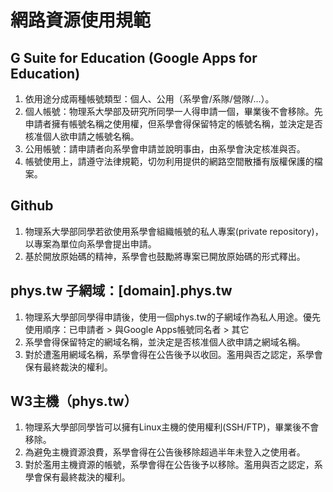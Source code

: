 # 網路資源使用規範

## G Suite for Education (Google Apps for Education)
1. 依用途分成兩種帳號類型：個人、公用（系學會/系隊/營隊/…）。
2. 個人帳號：物理系大學部及研究所同學一人得申請一個，畢業後不會移除。先申請者擁有帳號名稱之使用權，但系學會得保留特定的帳號名稱，並決定是否核准個人欲申請之帳號名稱。
3. 公用帳號：請申請者向系學會申請並說明事由，由系學會決定核准與否。
4. 帳號使用上，請遵守法律規範，切勿利用提供的網路空間散播有版權保護的檔案。

## Github
1. 物理系大學部同學若欲使用系學會組織帳號的私人專案(private repository)，以專案為單位向系學會提出申請。
2. 基於開放原始碼的精神，系學會也鼓勵將專案已開放原始碼的形式釋出。

## phys.tw 子網域：[domain].phys.tw
1. 物理系大學部同學得申請後，使用一個phys.tw的子網域作為私人用途。優先使用順序：已申請者 > 與Google Apps帳號同名者 > 其它
2. 系學會得保留特定的網域名稱，並決定是否核准個人欲申請之網域名稱。
3. 對於遭濫用網域名稱，系學會得在公告後予以收回。濫用與否之認定，系學會保有最終裁決的權利。

## W3主機（phys.tw）
1. 物理系大學部同學皆可以擁有Linux主機的使用權利(SSH/FTP)，畢業後不會移除。
2. 為避免主機資源浪費，系學會得在公告後移除超過半年未登入之使用者。
3. 對於濫用主機資源的帳號，系學會得在公告後予以移除。濫用與否之認定，系學會保有最終裁決的權利。
